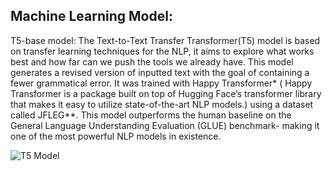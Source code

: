
## Machine Learning Model:

T5-base model:
The Text-to-Text Transfer Transformer(T5) model is based on transfer learning techniques for 
the NLP, it aims to explore what works best and how far can we push the tools we already 
have. 
This model generates a revised version of inputted text with the goal of containing a fewer 
grammatical error. It was trained with Happy Transformer* ( Happy Transformer is a package 
built on top of Hugging Face’s transformer library that makes it easy to utilize state-of-the-art 
NLP models.) using a dataset called JFLEG**. This model outperforms the human baseline 
on the General Language Understanding Evaluation (GLUE) benchmark- making it one of the 
most powerful NLP models in existence.

![T5 Model](https://1.bp.blogspot.com/-o4oiOExxq1s/Xk26XPC3haI/AAAAAAAAFU8/NBlvOWB84L0PTYy9TzZBaLf6fwPGJTR0QCLcBGAsYHQ/s640/image3.gif)

